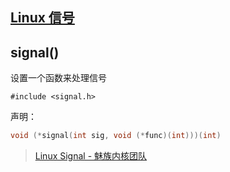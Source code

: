 ## [Linux 信号](Linux进程.md##信号)
## signal()

设置一个函数来处理信号

`#include <signal.h>`

声明：

```c
void (*signal(int sig, void (*func)(int)))(int)
```

> [Linux Signal - 魅族内核团队 ](https://kernel.meizu.com/2016/07/04//linux-signal.html/)